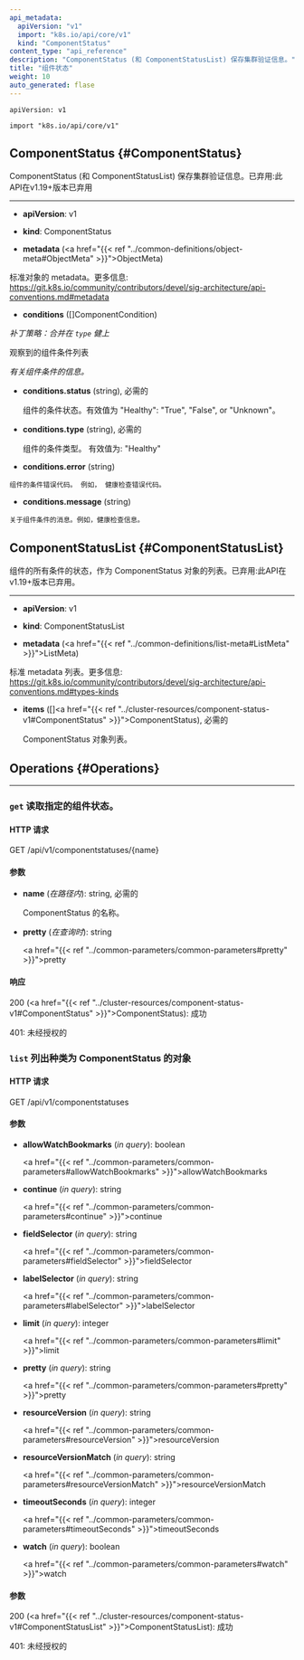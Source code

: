 ```yaml
---
api_metadata:
  apiVersion: "v1"
  import: "k8s.io/api/core/v1"
  kind: "ComponentStatus"
content_type: "api_reference"
description: "ComponentStatus (和 ComponentStatusList) 保存集群验证信息。"
title: "组件状态"
weight: 10
auto_generated: flase
---
```


<!--
The file is auto-generated from the Go source code of the component using a generic
[generator](https://github.com/kubernetes-sigs/reference-docs/). To learn how
to generate the reference documentation, please read
[Contributing to the reference documentation](/docs/contribute/generate-ref-docs/).
To update the reference content, please follow the 
[Contributing upstream](/docs/contribute/generate-ref-docs/contribute-upstream/)
guide. You can file document formatting bugs against the
[reference-docs](https://github.com/kubernetes-sigs/reference-docs/) project.
-->

`apiVersion: v1`

`import "k8s.io/api/core/v1"`


## ComponentStatus {#ComponentStatus}

<!--
ComponentStatus (and ComponentStatusList) holds the cluster validation info. Deprecated: This API is deprecated in v1.19+
-->
ComponentStatus (和 ComponentStatusList) 保存集群验证信息。已弃用:此API在v1.19+版本已弃用
<hr>

- **apiVersion**: v1


- **kind**: ComponentStatus


- **metadata** (<a href="{{< ref "../common-definitions/object-meta#ObjectMeta" >}}">ObjectMeta</a>)
<!--
  Standard object's metadata. More info: https://git.k8s.io/community/contributors/devel/sig-architecture/api-conventions.md#metadata
-->
  标准对象的 metadata。更多信息: https://git.k8s.io/community/contributors/devel/sig-architecture/api-conventions.md#metadata
- **conditions** ([]ComponentCondition)
<!--  
  *Patch strategy: merge on key `type`*

  List of component conditions observed

 <a name="ComponentCondition"></a>
  *Information about the condition of a component.*
-->
  *补丁策略：合并在 `type` 健上*

  观察到的组件条件列表

  *有关组件条件的信息。*
<!--
  - **conditions.status** (string), required

    Status of the condition for a component. Valid values for "Healthy": "True", "False", or "Unknown".
-->
  - **conditions.status** (string), 必需的
    
    组件的条件状态。有效值为 "Healthy": "True", "False", or "Unknown"。
<!--
  - **conditions.type** (string), required

    Type of condition for a component. Valid value: "Healthy"
-->
  - **conditions.type** (string), 必需的

    组件的条件类型。 有效值为: "Healthy"
  - **conditions.error** (string)
<!--
    Condition error code for a component. For example, a health check error code.
-->

    组件的条件错误代码。 例如， 健康检查错误代码。

  - **conditions.message** (string)
<!--
    Message about the condition for a component. For example, information about a health check.
-->
    关于组件条件的消息。例如，健康检查信息。



## ComponentStatusList {#ComponentStatusList}
<!--
Status of all the conditions for the component as a list of ComponentStatus objects. Deprecated: This API is deprecated in v1.19+
-->
组件的所有条件的状态，作为 ComponentStatus 对象的列表。已弃用:此API在v1.19+版本已弃用。
<hr>

- **apiVersion**: v1


- **kind**: ComponentStatusList


- **metadata** (<a href="{{< ref "../common-definitions/list-meta#ListMeta" >}}">ListMeta</a>)
<!--
  Standard list metadata. More info: https://git.k8s.io/community/contributors/devel/sig-architecture/api-conventions.md#types-kinds
-->
  标准 metadata 列表。更多信息: https://git.k8s.io/community/contributors/devel/sig-architecture/api-conventions.md#types-kinds
<!--
- **items** ([]<a href="{{< ref "../cluster-resources/component-status-v1#ComponentStatus" >}}">ComponentStatus</a>), required

  List of ComponentStatus objects.
-->
- **items** ([]<a href="{{< ref "../cluster-resources/component-status-v1#ComponentStatus" >}}">ComponentStatus</a>), 必需的

  ComponentStatus 对象列表。




## Operations {#Operations}



<hr>





<!--
### `get` read the specified ComponentStatus

#### HTTP Request

GET /api/v1/componentstatuses/{name}

#### Parameters
-->
### `get` 读取指定的组件状态。

#### HTTP 请求

GET /api/v1/componentstatuses/{name}

#### 参数

<!--
- **name** (*in path*): string, required

  name of the ComponentStatus


- **pretty** (*in query*): string

  <a href="{{< ref "../common-parameters/common-parameters#pretty" >}}">pretty</a>

-->

- **name** (*在路径内*): string, 必需的

  ComponentStatus 的名称。


- **pretty** (*在查询时*): string

  <a href="{{< ref "../common-parameters/common-parameters#pretty" >}}">pretty</a>

<!--
#### Response


200 (<a href="{{< ref "../cluster-resources/component-status-v1#ComponentStatus" >}}">ComponentStatus</a>): OK

401: Unauthorized
-->
#### 响应


200 (<a href="{{< ref "../cluster-resources/component-status-v1#ComponentStatus" >}}">ComponentStatus</a>): 成功

401: 未经授权的
<!--
### `list` list objects of kind ComponentStatus

#### HTTP Request

GET /api/v1/componentstatuses
-->
### `list` 列出种类为 ComponentStatus 的对象

#### HTTP 请求	

GET /api/v1/componentstatuses
<!--
#### Parameters

-->
#### 参数

- **allowWatchBookmarks** (*in query*): boolean

  <a href="{{< ref "../common-parameters/common-parameters#allowWatchBookmarks" >}}">allowWatchBookmarks</a>


- **continue** (*in query*): string

  <a href="{{< ref "../common-parameters/common-parameters#continue" >}}">continue</a>


- **fieldSelector** (*in query*): string

  <a href="{{< ref "../common-parameters/common-parameters#fieldSelector" >}}">fieldSelector</a>


- **labelSelector** (*in query*): string

  <a href="{{< ref "../common-parameters/common-parameters#labelSelector" >}}">labelSelector</a>


- **limit** (*in query*): integer

  <a href="{{< ref "../common-parameters/common-parameters#limit" >}}">limit</a>


- **pretty** (*in query*): string

  <a href="{{< ref "../common-parameters/common-parameters#pretty" >}}">pretty</a>


- **resourceVersion** (*in query*): string

  <a href="{{< ref "../common-parameters/common-parameters#resourceVersion" >}}">resourceVersion</a>


- **resourceVersionMatch** (*in query*): string

  <a href="{{< ref "../common-parameters/common-parameters#resourceVersionMatch" >}}">resourceVersionMatch</a>


- **timeoutSeconds** (*in query*): integer

  <a href="{{< ref "../common-parameters/common-parameters#timeoutSeconds" >}}">timeoutSeconds</a>


- **watch** (*in query*): boolean

  <a href="{{< ref "../common-parameters/common-parameters#watch" >}}">watch</a>


<!--
#### Response
-->
#### 参数
<!--
200 (<a href="{{< ref "../cluster-resources/component-status-v1#ComponentStatusList" >}}">ComponentStatusList</a>): OK

401: Unauthorized
-->
200 (<a href="{{< ref "../cluster-resources/component-status-v1#ComponentStatusList" >}}">ComponentStatusList</a>): 成功

401: 未经授权的

